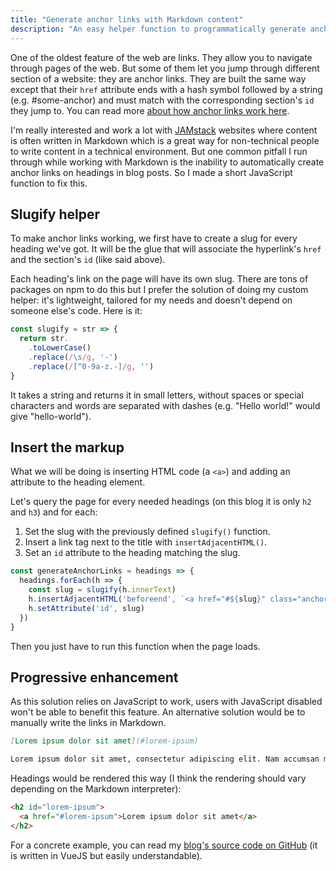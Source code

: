 ```yaml
---
title: "Generate anchor links with Markdown content"
description: "An easy helper function to programmatically generate anchor links on page headings. Useful for JAMstack with static Markdown."
---
```


One of the oldest feature of the web are links. They allow you to navigate through pages of the web. But some of them let you jump through different section of a website: they are anchor links. They are built the same way except that their `href` attribute ends with a hash symbol followed by a string (e.g. #some-anchor) and must match with the corresponding section's `id` they jump to. You can read more [about how anchor links work here](https://developer.mozilla.org/en-US/docs/Web/HTML/Element/a).

I'm really interested and work a lot with [JAMstack](https://jamstack.org) websites where content is often written in Markdown which is a great way for non-technical people to write content in a technical environment. But one common pitfall I run through while working with Markdown is the inability to automatically create anchor links on headings in blog posts. So I made a short JavaScript function to fix this.

## Slugify helper

To make anchor links working, we first have to create a slug for every heading we've got. It will be the glue that will associate the hyperlink's  `href`  and the section's `id` (like said above).

Each heading's link on the page will have its own slug. There are tons of packages on npm to do this but I prefer the solution of doing my custom helper: it's lightweight, tailored for my needs and doesn't depend on someone else's code. Here is it:

```javascript
const slugify = str => {
  return str.
    .toLowerCase()
    .replace(/\s/g, '-')
    .replace(/[^0-9a-z.-]/g, '')
}
```

It takes a string and returns it in small letters, without spaces or special characters and words are separated with dashes (e.g. "Hello world!" would give "hello-world").

## Insert the markup

What we will be doing is inserting HTML code (a `<a>`) and adding an attribute to the heading element.

Let's query the page for every needed headings (on this blog it is only `h2` and `h3`) and for each:

  1. Set the slug with the previously defined `slugify()` function.
  2. Insert a link tag next to the title with `insertAdjacentHTML()`.
  3. Set an `id` attribute to the heading matching the slug.

```javascript
const generateAnchorLinks = headings => {
  headings.forEach(h => {
    const slug = slugify(h.innerText)
    h.insertAdjacentHTML('beforeend', `<a href="#${slug}" class="anchor">#</a>`)
    h.setAttribute('id', slug)
  })
}
```

Then you just have to run this function when the page loads.

## Progressive enhancement

As this solution relies on JavaScript to work, users with JavaScript disabled won't be able to benefit this feature. An alternative solution would be to manually write the links in Markdown.

```markdown
[Lorem ipsum dolor sit amet](#lorem-ipsum)

Lorem ipsum dolor sit amet, consectetur adipiscing elit. Nam accumsan malesuada auctor. Nulla sollicitudin porttitor tincidunt. Nullam aliquet, lacus ut luctus euismod, ex lacus iaculis neque, eget suscipit quam nulla viverra mi.
```

Headings would be rendered this way (I think the rendering should vary depending on the Markdown interpreter):

```html
<h2 id="lorem-ipsum">
  <a href="#lorem-ipsum">Lorem ipsum dolor sit amet</a>
</h2>
```

For a concrete example, you can read my [blog's source code on GitHub](https://github.com/bellangerq/quentin-bellanger/blob/master/components/article/post.vue#L23) (it is written in VueJS but easily understandable).